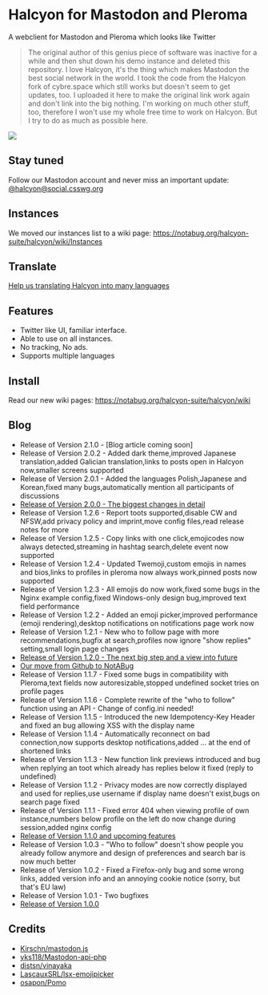 # Halcyon for Mastodon and Pleroma
A webclient for Mastodon and Pleroma which looks like Twitter

>The original author of this genius piece of software was inactive for a while and then shut down his demo instance and deleted this repository. I love Halcyon, it's the thing which makes Mastodon the best social network in the world. I took the code from the Halcyon fork of cybre.space which still works but doesn't seem to get updates, too. I uploaded it here to make the original link work again and don't link into the big nothing. I'm working on much other stuff, too, therefore I won't use my whole free time to work on Halcyon. But I try to do as much as possible here.

<img src="https://halcyon.cybre.space/login/assets/images/preview0.png">

## Stay tuned
Follow our Mastodon account and never miss an important update: [@halcyon@social.csswg.org](https://social.csswg.org/@halcyon)

## Instances
We moved our instances list to a wiki page: https://notabug.org/halcyon-suite/halcyon/wiki/Instances

## Translate
[Help us translating Halcyon into many languages](https://translate.zanata.org/project/view/halcyon)

## Features
- Twitter like UI, familiar interface.
- Able to use on all instances.
- No tracking, No ads.
- Supports multiple languages

## Install
Read our new wiki pages: https://notabug.org/halcyon-suite/halcyon/wiki

## Blog
- Release of Version 2.1.0 - [Blog article coming soon]
- Release of Version 2.0.2 - Added dark theme,improved Japanese translation,added Galician translation,links to posts open in Halcyon now,smaller screens supported
- Release of Version 2.0.1 - Added the languages Polish,Japanese and Korean,fixed many bugs,automatically mention all participants of discussions
- [Release of Version 2.0.0 - The biggest changes in detail](https://nikisoft.myblog.de/nikisoft/art/11636651/Halcyon-2-0-0-The-biggest-changes-in-detail)
- Release of Version 1.2.6 - Report toots supported,disable CW and NFSW,add privacy policy and imprint,move config files,read release notes for more
- Release of Version 1.2.5 - Copy links with one click,emojicodes now always detected,streaming in hashtag search,delete event now supported
- Release of Version 1.2.4 - Updated Twemoji,custom emojis in names and bios,links to profiles in pleroma now always work,pinned posts now supported
- Release of Version 1.2.3 - All emojis do now work,fixed some bugs in the Nginx example config,fixed Windows-only design bug,improved text field performance
- Release of Version 1.2.2 - Added an emoji picker,improved performance (emoji rendering),desktop notifications on notifications page work now
- Release of Version 1.2.1 - New who to follow page with more recommendations,bugfix at search,profiles now ignore "show replies" setting,small login page changes
- [Release of Version 1.2.0 - The next big step and a view into future](https://nikisoft.myblog.de/nikisoft/art/11626391/Halcyon-1-2-0-The-next-big-step-and-a-view-into-future)
- [Our move from Github to NotABug](https://nikisoft.myblog.de/nikisoft/art/11626163/Our-move-from-Github-to-NotABug)
- Release of Version 1.1.7 - Fixed some bugs in compatibility with Pleroma,text fields now autoresizable,stopped undefined socket tries on profile pages
- Release of Version 1.1.6 - Complete rewrite of the "who to follow" function using an API - Change of config.ini needed!
- Release of Version 1.1.5 - Introduced the new Idempotency-Key Header and fixed an bug allowing XSS with the display name
- Release of Version 1.1.4 - Automatically reconnect on bad connection,now supports desktop notifications,added ... at the end of shortened links
- Release of Version 1.1.3 - New function link previews introduced and bug when replying an toot which already has replies below it fixed (reply to undefined)
- Release of Version 1.1.2 - Privacy modes are now correctly displayed and used for replies,use username if display name doesn't exist,bugs on search page fixed
- Release of Version 1.1.1 - Fixed error 404 when viewing profile of own instance,numbers below profile on the left do now change during session,added nginx config
- [Release of Version 1.1.0 and upcoming features](https://nikisoft.myblog.de/nikisoft/art/11389499/Halcyon-What-we-did-and-what-we-will-do)
- Release of Version 1.0.3 - "Who to follow" doesn't show people you already follow anymore and design of preferences and search bar is now much better
- Release of Version 1.0.2 - Fixed a Firefox-only bug and some wrong links, added version info and an annoying cookie notice (sorry, but that's EU law)
- Release of Version 1.0.1 - Two bugfixes
- [Release of Version 1.0.0](https://nikisoft.myblog.de/nikisoft/art/11264555/The-first-new-Halcyon-release-is-on-Github)

## Credits
- [Kirschn/mastodon.js](https://github.com/Kirschn/mastodon.js)
- [yks118/Mastodon-api-php](https://github.com/yks118/Mastodon-api-php)
- [distsn/vinayaka](https://github.com/distsn/vinayaka)
- [LascauxSRL/lsx-emojipicker](https://github.com/LascauxSRL/lsx-emojipicker)
- [osapon/Pomo](https://github.com/osapon/Pomo)
